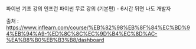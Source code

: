 파이썬 기초 강의
인프런 파이썬 무료 강의 (기본편) - 6시간 뒤면 나도 개발자

출처 : https://www.inflearn.com/course/%EB%82%98%EB%8F%84%EC%BD%94%EB%94%A9-%ED%8C%8C%EC%9D%B4%EC%8D%AC-%EA%B8%B0%EB%B3%B8/dashboard